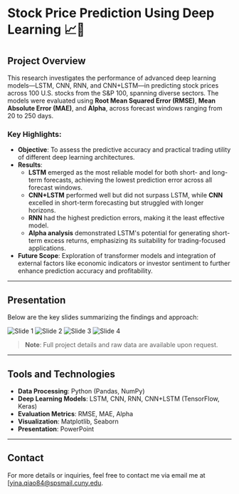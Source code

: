 # Stock Price Prediction Using Deep Learning 📈🧠

## Project Overview
This research investigates the performance of advanced deep learning models—LSTM, CNN, RNN, and CNN+LSTM—in predicting stock prices across 100 U.S. stocks from the S&P 100, spanning diverse sectors. The models were evaluated using **Root Mean Squared Error (RMSE)**, **Mean Absolute Error (MAE)**, and **Alpha**, across forecast windows ranging from 20 to 250 days.

### Key Highlights:
- **Objective**: To assess the predictive accuracy and practical trading utility of different deep learning architectures.
- **Results**:
  - **LSTM** emerged as the most reliable model for both short- and long-term forecasts, achieving the lowest prediction error across all forecast windows.
  - **CNN+LSTM** performed well but did not surpass LSTM, while **CNN** excelled in short-term forecasting but struggled with longer horizons.
  - **RNN** had the highest prediction errors, making it the least effective model.
  - **Alpha analysis** demonstrated LSTM's potential for generating short-term excess returns, emphasizing its suitability for trading-focused applications.
- **Future Scope**: Exploration of transformer models and integration of external factors like economic indicators or investor sentiment to further enhance prediction accuracy and profitability.

---

## Presentation
Below are the key slides summarizing the findings and approach:

![Slide 1](https://github.com/username/repo-name/blob/main/Resources/slide1.png)
![Slide 2](https://github.com/username/repo-name/blob/main/Resources/slide2.png)
![Slide 3](https://github.com/username/repo-name/blob/main/Resources/slide3.png)
![Slide 4](https://github.com/username/repo-name/blob/main/Resources/slide4.png)

> **Note**: Full project details and raw data are available upon request.

---

## Tools and Technologies
- **Data Processing**: Python (Pandas, NumPy)
- **Deep Learning Models**: LSTM, CNN, RNN, CNN+LSTM (TensorFlow, Keras)
- **Evaluation Metrics**: RMSE, MAE, Alpha
- **Visualization**: Matplotlib, Seaborn
- **Presentation**: PowerPoint

---

## Contact
For more details or inquiries, feel free to contact me via email me at [yina.qiao84@spsmail.cuny.edu.

